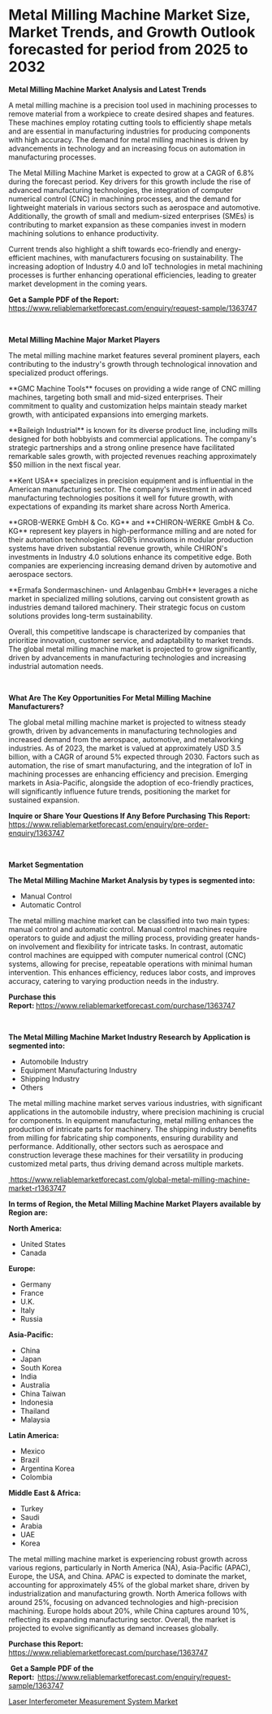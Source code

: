 <p><h1>Metal Milling Machine Market Size, Market Trends, and Growth Outlook forecasted for period from 2025 to 2032</h1></p><p><strong>Metal Milling Machine Market Analysis and Latest Trends</strong></p>
<p><p>A metal milling machine is a precision tool used in machining processes to remove material from a workpiece to create desired shapes and features. These machines employ rotating cutting tools to efficiently shape metals and are essential in manufacturing industries for producing components with high accuracy. The demand for metal milling machines is driven by advancements in technology and an increasing focus on automation in manufacturing processes.</p><p>The Metal Milling Machine Market is expected to grow at a CAGR of 6.8% during the forecast period. Key drivers for this growth include the rise of advanced manufacturing technologies, the integration of computer numerical control (CNC) in machining processes, and the demand for lightweight materials in various sectors such as aerospace and automotive. Additionally, the growth of small and medium-sized enterprises (SMEs) is contributing to market expansion as these companies invest in modern machining solutions to enhance productivity.</p><p>Current trends also highlight a shift towards eco-friendly and energy-efficient machines, with manufacturers focusing on sustainability. The increasing adoption of Industry 4.0 and IoT technologies in metal machining processes is further enhancing operational efficiencies, leading to greater market development in the coming years.</p></p>
<p><strong>Get a Sample PDF of the Report:&nbsp;</strong> <a href="https://www.reliablemarketforecast.com/enquiry/request-sample/1363747?utm_campaign=1834&utm_medium=2&utm_source=Github&utm_content=ia&utm_term=19022025&utm_id=metal-milling-machine">https://www.reliablemarketforecast.com/enquiry/request-sample/1363747</a></p>
<p>&nbsp;</p>
<p><strong>Metal Milling Machine Major Market Players</strong></p>
<p><p>The metal milling machine market features several prominent players, each contributing to the industry's growth through technological innovation and specialized product offerings. </p><p>**GMC Machine Tools** focuses on providing a wide range of CNC milling machines, targeting both small and mid-sized enterprises. Their commitment to quality and customization helps maintain steady market growth, with anticipated expansions into emerging markets.</p><p>**Baileigh Industrial** is known for its diverse product line, including mills designed for both hobbyists and commercial applications. The company's strategic partnerships and a strong online presence have facilitated remarkable sales growth, with projected revenues reaching approximately $50 million in the next fiscal year.</p><p>**Kent USA** specializes in precision equipment and is influential in the American manufacturing sector. The company's investment in advanced manufacturing technologies positions it well for future growth, with expectations of expanding its market share across North America.</p><p>**GROB-WERKE GmbH & Co. KG** and **CHIRON-WERKE GmbH & Co. KG** represent key players in high-performance milling and are noted for their automation technologies. GROB’s innovations in modular production systems have driven substantial revenue growth, while CHIRON's investments in Industry 4.0 solutions enhance its competitive edge. Both companies are experiencing increasing demand driven by automotive and aerospace sectors.</p><p>**Ermafa Sondermaschinen- und Anlagenbau GmbH** leverages a niche market in specialized milling solutions, carving out consistent growth as industries demand tailored machinery. Their strategic focus on custom solutions provides long-term sustainability.</p><p>Overall, this competitive landscape is characterized by companies that prioritize innovation, customer service, and adaptability to market trends. The global metal milling machine market is projected to grow significantly, driven by advancements in manufacturing technologies and increasing industrial automation needs.</p></p>
<p>&nbsp;</p>
<p><strong>What Are The Key Opportunities For Metal Milling Machine Manufacturers?</strong></p>
<p><p>The global metal milling machine market is projected to witness steady growth, driven by advancements in manufacturing technologies and increased demand from the aerospace, automotive, and metalworking industries. As of 2023, the market is valued at approximately USD 3.5 billion, with a CAGR of around 5% expected through 2030. Factors such as automation, the rise of smart manufacturing, and the integration of IoT in machining processes are enhancing efficiency and precision. Emerging markets in Asia-Pacific, alongside the adoption of eco-friendly practices, will significantly influence future trends, positioning the market for sustained expansion.</p></p>
<p><strong>Inquire or Share Your Questions If Any Before Purchasing This Report:</strong> <a href="https://www.reliablemarketforecast.com/enquiry/pre-order-enquiry/1363747?utm_campaign=1834&utm_medium=2&utm_source=Github&utm_content=ia&utm_term=19022025&utm_id=metal-milling-machine">https://www.reliablemarketforecast.com/enquiry/pre-order-enquiry/1363747</a></p>
<p>&nbsp;</p>
<p><strong>Market Segmentation</strong></p>
<p><strong>The Metal Milling Machine Market Analysis by types is segmented into:</strong></p>
<p><ul><li>Manual Control</li><li>Automatic Control</li></ul></p>
<p><p>The metal milling machine market can be classified into two main types: manual control and automatic control. Manual control machines require operators to guide and adjust the milling process, providing greater hands-on involvement and flexibility for intricate tasks. In contrast, automatic control machines are equipped with computer numerical control (CNC) systems, allowing for precise, repeatable operations with minimal human intervention. This enhances efficiency, reduces labor costs, and improves accuracy, catering to varying production needs in the industry.</p></p>
<p><strong>Purchase this Report:&nbsp;</strong><a href="https://www.reliablemarketforecast.com/purchase/1363747?utm_campaign=1834&utm_medium=2&utm_source=Github&utm_content=ia&utm_term=19022025&utm_id=metal-milling-machine">https://www.reliablemarketforecast.com/purchase/1363747</a></p>
<p>&nbsp;</p>
<p><strong>The Metal Milling Machine Market Industry Research by Application is segmented into:</strong></p>
<p><ul><li>Automobile Industry</li><li>Equipment Manufacturing Industry</li><li>Shipping Industry</li><li>Others</li></ul></p>
<p><p>The metal milling machine market serves various industries, with significant applications in the automobile industry, where precision machining is crucial for components. In equipment manufacturing, metal milling enhances the production of intricate parts for machinery. The shipping industry benefits from milling for fabricating ship components, ensuring durability and performance. Additionally, other sectors such as aerospace and construction leverage these machines for their versatility in producing customized metal parts, thus driving demand across multiple markets.</p></p>
<p><a href="https://www.reliablemarketforecast.com/global-metal-milling-machine-market-r1363747?utm_campaign=1834&utm_medium=2&utm_source=Github&utm_content=ia&utm_term=19022025&utm_id=metal-milling-machine">&nbsp;https://www.reliablemarketforecast.com/global-metal-milling-machine-market-r1363747</a></p>
<p><strong>In terms of Region, the Metal Milling Machine Market Players available by Region are:</strong></p>
<p>
    <p> <strong> North America: </strong>
        <ul>
            <li>United States</li>
            <li>Canada</li>
        </ul>
        </p> 
    <p> <strong> Europe: </strong>
        <ul>
            <li>Germany</li>
            <li>France</li>
            <li>U.K.</li>
            <li>Italy</li>
            <li>Russia</li>
        </ul>
        </p> 
    <p> <strong> Asia-Pacific: </strong>
        <ul>
            <li>China</li>
            <li>Japan</li>
            <li>South Korea</li>
            <li>India</li>
            <li>Australia</li>
            <li>China Taiwan</li>
            <li>Indonesia</li>
            <li>Thailand</li>
            <li>Malaysia</li>
        </ul>
        </p> 
    <p> <strong> Latin America: </strong>
        <ul>
            <li>Mexico</li>
            <li>Brazil</li>
            <li>Argentina Korea</li>
            <li>Colombia</li>
        </ul>
        </p> 
    <p> <strong> Middle East & Africa: </strong>
        <ul>
            <li>Turkey</li>
            <li>Saudi</li>
            <li>Arabia</li>
            <li>UAE</li>
            <li>Korea</li>
        </ul>
    </p>
    </p>
<p><p>The metal milling machine market is experiencing robust growth across various regions, particularly in North America (NA), Asia-Pacific (APAC), Europe, the USA, and China. APAC is expected to dominate the market, accounting for approximately 45% of the global market share, driven by industrialization and manufacturing growth. North America follows with around 25%, focusing on advanced technologies and high-precision machining. Europe holds about 20%, while China captures around 10%, reflecting its expanding manufacturing sector. Overall, the market is projected to evolve significantly as demand increases globally.</p></p>
<p><strong>Purchase this Report: </strong><a href="https://www.reliablemarketforecast.com/purchase/1363747?utm_campaign=1834&utm_medium=2&utm_source=Github&utm_content=ia&utm_term=19022025&utm_id=metal-milling-machine">https://www.reliablemarketforecast.com/purchase/1363747</a></p>
<p>&nbsp;<strong>Get a Sample PDF of the Report:&nbsp;&nbsp;</strong><a href="https://www.reliablemarketforecast.com/enquiry/request-sample/1363747?utm_campaign=1834&utm_medium=2&utm_source=Github&utm_content=ia&utm_term=19022025&utm_id=metal-milling-machine">https://www.reliablemarketforecast.com/enquiry/request-sample/1363747</a></p>
<p><strong></strong></p>
<p><p><a href="https://github.com/ashepherd82/Market-Research-Report-List-7/blob/main/laser-interferometer-measurement-system-market.md?utm_campaign=1834&utm_medium=2&utm_source=Github&utm_content=ia&utm_term=19022025&utm_id=metal-milling-machine">Laser Interferometer Measurement System Market</a></p></p>